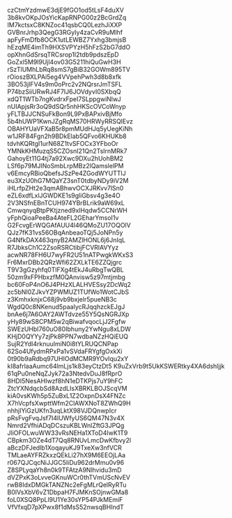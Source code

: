 czCtmYzdmwE3djE9fGO1od5tLsF4duXV
3b8kvOKpJOsYicKapRNPG00z2BcGrdZq
IM7kctsxC8KNZoc41qsbCQ0LezhJiXXP
GVBnrJrhp3QegG3RGyIy4zaCvR9uMlhf
apFyFmDfb8OCK1utLEWBZ7Yxhg3bmjsB
hEzqME4imTh9HXSVPYzH5hFzS2bG7ddO
opXhnGdSrsqTRCsrop1I2tdb9pdszEpD
GoZxl5M9l9Ujl4ov03G5211hiQuGwH3H
rSzTlUMhLbRq8smS7gBiB32GOWm895TV
rOioszBXLPAi5eg4VVpehPwh3d8b8xfk
3BO53jIFV4s9m0oPrc2v2NQrsrJmTSFL
P74bzSiiURwRJ4F7IJ6JOVdyvI0SXbqQ
xdQT1WTb7ngKvdrxFpeI7SLppgwiNlwJ
nUIApjsRr3oQ9dSQr5nhHKScOVCoWnyp
yFLTBJJCNSuFkBon9L9PxBAPxivBjMfo
5b4hUWP1KwnJZgRqMS70HRWyRRSQlEvz
OBAHYUaVFXaB5r8pmMUdHJq5yUegKiNh
w1JRF84Fgn2h9BDkElab5QFvo6KHUKb8
tdvhKQRtgI1urN68Z1tvSFOCx3YFboOr
YMNkKHMuzqS5CZOsnI21Qn2TsIrnMRk7
GahoyEt11G4tj7a92Xwc9DXu2hUohBM2
LSf6p79MJINoSmbLrpMBz2lQamslelPM
v6EmcyRBioQbefsJSzPe4ZGodWYUTTlJ
eu3XzU0hG7MQaYZ3snT0tdbyNDy9iV2M
iHLrfpZHt2e3qmABhwvOCXJRKvv7lSn0
eZL6xdfLxlJGWDKE1s9gliGbsv4g3e4O
2V3NSfnEBnTCUH974YBrBLrik9aW69xL
CmwqnyqBtpPKtjzned9xlHqdw5CCNrWH
yFphQioaPeeBa4AteFL2GEharYmsoI1v
G2FcvgErWQGAfAUU4l46QMoZU17OQOlV
QJz7fK31vs56OBqAnbeaoTQj5JoNPn5y
G4NfkDAX463qnyB2AMZlHONL6j6JnIqL
R7JbksCh1C2ZsoRSRCtibjFCVRlAVYyz
acwNR78FH6U7wyFR2U51nATPwgkWKxS3
Fr6MxrDBb2QRzWfi62ZXLkTE6ZZQjgrc
T9V3gGzyhfq0TlFXg4tEkJ4uRbgTwQBL
50zm9xFPHbxzfM0QAnvisw5z97mtjmbg
bc60FoP4nO6J4PHzXLALHVESsy2DcWq2
zc5bNI0ZJkvYZPWMUZ1TUfWo1WotCJbS
z3KmhxknjxC68j9vb9bxjelr5pueNB3c
WgdQ0c8NKenud5paaIycRJqqhzckEJgJ
bnAe6j7A6OAY2AWTdvze55Y5QsNGRJXp
yHy89wS8CPM5w2qBiwafvqocLjJ2Fgfw
SWEzUHbI760uO80Ibhuny2YwNgu8xLDW
KHjD0QYYy7zjPk8PPN7wdbaNZzHQiEUQ
SujR2YdI4rknuulmiN0i8tYLRUQCNPap
62So4UfydmRPxPa1vSVdaFRYgfgOxkXi
0t90b9aRdbq97UHIOdMCMR9YOvIqu2xY
kI8afrlaaAumc64lmLjs1k83eyCtzDt5
K9uZxVrb9t5UkKSWERtky4XA6dshljjk
61qPu0neNqZJyk72a3NtedvDuJ8fRprO
8HDI5NesAHIwzf8hN1eDTKPjs7uY9hFC
ZtcYXNdqcbSd8AzdLIsXBRKLBOJScqVM
kiA0vsKWh5p5ZuBxL1Z2OxpnDsX4FNZc
X7hVcpfsXwpttWfm2ClAWXNoT8ZWhQ9H
nhhjIYiGzUKfn3uqLktX98VJDQnwpIcr
pRsFvgFvqJsf7I4IUWfyUS6QM47N3v4X
Nmrd2VfhiADqDCszuKBLWnlZftG3JPQg
JliOFOLwuWW33vRsNEHa1XToD4IwK1T9
CBpkm3OZe4dT7Qq8RNUvLmcDwKfbvy2l
aBczDFJedlb1XoqayuKJ9TxeXw3nfVCR
TMLaeAYFRZkxzQEkLi27hX9M6EEOjLAa
r067QJCqcNiJJGC5IiDu962drMmu0v96
Z8SPLyqaYh8n0k9TFAtzA9Nlhvidu3mD
dVZPxK3oLvveGKnuWCr0thTVmUScNvEV
rwB8IdxDMGkTANZNc2eFgMLrQelRyRTu
B0IVsXbV6vZ1DbpaH7FJMKnSOjnwGMa8
foL0XSQ8PpLl9U1Ye30sYP54PJkMEmiF
VfVfxqD7pXPwx8f1dMsS52nwsqBHIndT
